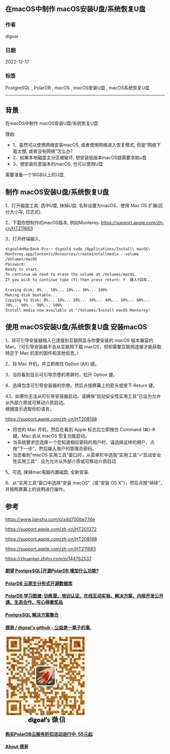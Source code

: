 ## 在macOS中制作 macOS安装U盘/系统恢复U盘  
                        
### 作者                        
digoal                        
                        
### 日期                        
2022-12-17                        
                        
### 标签                        
PostgreSQL , PolarDB , macOS , macOS安装U盘 , macOS系统恢复U盘     
                  
----               
                   
## 背景      
在macOS中制作 macOS安装U盘/系统恢复U盘  
  
理由:   
- 1、虽然可以使用网络安装macOS, 或者使用网络进入恢复模式, 但是“网络下载太慢, 或者没有网络”怎么办?  
- 2、如果本地磁盘主分区被破坏, 想安装低版本macOS就需要求助u盘  
- 3、想安装任意版本的macOS, 也可以使用U盘  
  
需要准备一个16GB以上的U盘.   
  
## 制作 macOS安装U盘/系统恢复U盘  
  
1、打开磁盘工具, 选中U盘, 抹掉U盘: 名称设置为macOS、使用 Mac OS 扩展(区分大小写, 日志式).   
  
2、下载你想制作的macOS版本, 例如Monterey.   https://support.apple.com/zh-cn/HT211683  
  
3、打开终端输入,   
  
```  
digoaldeMacBook-Pro:~ digoal$ sudo /Applications/Install\ macOS\ Monterey.app/Contents/Resources/createinstallmedia --volume /Volumes/macOS  
Password:  
Ready to start.  
To continue we need to erase the volume at /Volumes/macOS.  
If you wish to continue type (Y) then press return: Y  键入Y回车.   
  
Erasing disk: 0%... 10%... 20%... 30%... 100%  
Making disk bootable...  
Copying to disk: 0%... 10%... 20%... 30%... 40%... 50%... 60%... 70%... 80%... 90%... 100%  
Install media now available at "/Volumes/Install macOS Monterey"  
```  
  
## 使用 macOS安装U盘/系统恢复U盘 安装macOS  
  
1、将可引导安装器插入已连接到互联网且与你要安装的 macOS 版本兼容的 Mac。（可引导安装器不会从互联网下载 macOS，但却需要互联网连接才能获取特定于 Mac 机型的固件和其他信息。）  
  
2、将 Mac 开机，并立即按住 Option (Alt) 键。  
  
3、当你看到显示可引导宗卷的黑屏时，松开 Option 键。  
  
4、选择包含可引导安装器的宗卷。然后点按屏幕上的箭头或按下 Return 键。   
  
4\.1、如果你无法从可引导安装器启动，请确保“启动安全性实用工具”已设为允许从外部介质或可移动介质启动。  
根据提示选取你的语言。  
  
https://support.apple.com/zh-cn/HT208198  
- 将您的 Mac 开机，然后在看到 Apple 标志后立即按住 Command (⌘)-R 键。Mac 会从 macOS 恢复功能启动。  
- 当系统要求您选择一个您知道相应密码的用户时，请选择这样的用户，点按“下一步”，然后输入用户的管理员密码。   
- 当您看到“macOS 实用工具”窗口时，从菜单栏中选取“实用工具”>“启动安全性实用工具” . 设为允许从外部介质或可移动介质启动  
  
5、可选, 抹掉mac电脑内置磁盘, 全新安装.    
  
6、从“实用工具”窗口中选择“安装 macOS”（或“安装 OS X”），然后点按“继续”，并按照屏幕上的说明进行操作。  
  
  
  
## 参考  
https://www.jianshu.com/p/a4d700be774e  
  
https://support.apple.com/zh-cn/HT201372  
  
https://support.apple.com/zh-cn/HT208198  
  
https://support.apple.com/zh-cn/HT211683  
  
https://zhuanlan.zhihu.com/p/144762537  
  
  
#### [期望 PostgreSQL|开源PolarDB 增加什么功能?](https://github.com/digoal/blog/issues/76 "269ac3d1c492e938c0191101c7238216")
  
  
#### [PolarDB 云原生分布式开源数据库](https://github.com/ApsaraDB "57258f76c37864c6e6d23383d05714ea")
  
  
#### [PolarDB 学习图谱: 训练营、培训认证、在线互动实验、解决方案、内核开发公开课、生态合作、写心得拿奖品](https://www.aliyun.com/database/openpolardb/activity "8642f60e04ed0c814bf9cb9677976bd4")
  
  
#### [PostgreSQL 解决方案集合](../201706/20170601_02.md "40cff096e9ed7122c512b35d8561d9c8")
  
  
#### [德哥 / digoal's github - 公益是一辈子的事.](https://github.com/digoal/blog/blob/master/README.md "22709685feb7cab07d30f30387f0a9ae")
  
  
![digoal's wechat](../pic/digoal_weixin.jpg "f7ad92eeba24523fd47a6e1a0e691b59")
  
  
#### [购买PolarDB云服务折扣活动进行中, 55元起](https://www.aliyun.com/activity/new/polardb-yunparter?userCode=bsb3t4al "e0495c413bedacabb75ff1e880be465a")
  
  
#### [About 德哥](https://github.com/digoal/blog/blob/master/me/readme.md "a37735981e7704886ffd590565582dd0")
  
